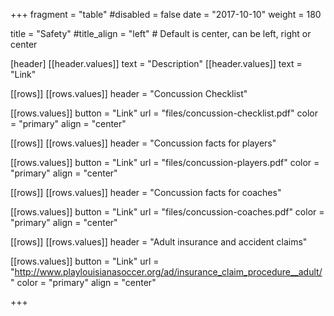 +++
fragment = "table"
#disabled = false
date = "2017-10-10"
weight = 180

title = "Safety"
#title_align = "left" # Default is center, can be left, right or center

[header]
  [[header.values]]
    text = "Description"
  [[header.values]]
    text = "Link"

[[rows]]
  [[rows.values]]
    header = "Concussion Checklist"

  [[rows.values]]
    button = "Link"
    url = "files/concussion-checklist.pdf"
    color = "primary"
    align = "center"

[[rows]]
  [[rows.values]]
    header = "Concussion facts for players"

  [[rows.values]]
    button = "Link"
    url = "files/concussion-players.pdf"
    color = "primary"
    align = "center"

[[rows]]
  [[rows.values]]
    header = "Concussion facts for coaches"

  [[rows.values]]
    button = "Link"
    url = "files/concussion-coaches.pdf"
    color = "primary"
    align = "center"

[[rows]]
  [[rows.values]]
    header = "Adult insurance and accident claims"

  [[rows.values]]
    button = "Link"
    url = "http://www.playlouisianasoccer.org/ad/insurance_claim_procedure__adult/"
    color = "primary"
    align = "center"

+++